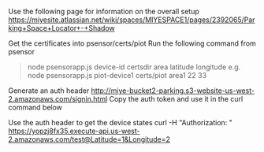 
Use the following page for information on the overall setup
https://miyesite.atlassian.net/wiki/spaces/MIYESPACE1/pages/2392065/Parking+Space+Locator+-+Shadow

Get the certificates into psensor/certs/piot
Run the following command from psensor
> node psensorapp.js device-id certsdir area latitude longitude
e.g. node psensorapp.js piot-device1 certs/piot area1 22 33

Generate an auth header
http://miye-bucket2-parking.s3-website-us-west-2.amazonaws.com/signin.html
Copy the auth token and use it in the curl command below

Use the auth header to get the device states
curl -H "Authorization: <token>" https://yopzj8fx35.execute-api.us-west-2.amazonaws.com/test@Latitude=1&Longitude=2 

